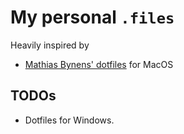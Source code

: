 # My personal `.files`

Heavily inspired by

- [Mathias Bynens' dotfiles](https://github.com/mathiasbynens/dotfiles) for MacOS

## TODOs

- Dotfiles for Windows.
